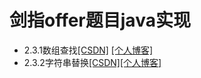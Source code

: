﻿# 剑指offer题目java实现
 
 - 2.3.1数组查找[\[CSDN\]][2] [\[个人博客\]][3]
 - 2.3.2字符串替换[\[CSDN\]][4][\[个人博客\]][5] 


  [2]: https://blog.csdn.net/wang_shuyu/article/details/88977106
  [3]: http://47.104.252.137/archives/jian-zhi-offer231shu-zu-cha-zhao
  [4]: https://blog.csdn.net/wang_shuyu/article/details/88989866
  [5]: http://47.104.252.137/archives/jian-zhi-offer231zi-fu-chuan-ti-huan